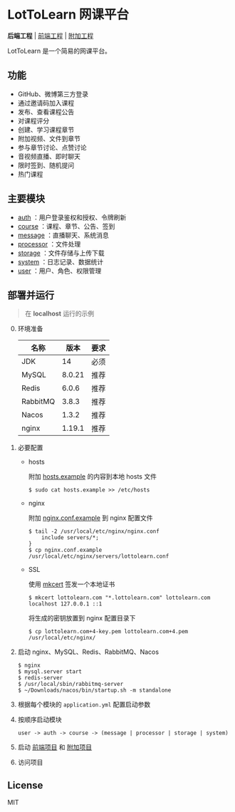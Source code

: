 # LotToLearn 网课平台

**后端工程** | [前端工程](https://github.com/fredtanxo/lottolearn-web) | [附加工程](https://github.com/fredtanxo/lottolearn-other)

LotToLearn 是一个简易的网课平台。

## 功能

* GitHub、微博第三方登录
* 通过邀请码加入课程
* 发布、查看课程公告
* 对课程评分
* 创建、学习课程章节
* 附加视频、文件到章节
* 参与章节讨论、点赞讨论
* 音视频直播、即时聊天
* 限时签到、随机提问
* 热门课程

## 主要模块

* [auth](https://github.com/fredtanxo/lottolearn-service/tree/master/auth) ：用户登录鉴权和授权、令牌刷新
* [course](https://github.com/fredtanxo/lottolearn-service/tree/master/course) ：课程、章节、公告、签到
* [message](https://github.com/fredtanxo/lottolearn-service/tree/master/message) ：直播聊天、系统消息
* [processor](https://github.com/fredtanxo/lottolearn-service/tree/master/processor) ：文件处理
* [storage](https://github.com/fredtanxo/lottolearn-service/tree/master/storage) ：文件存储与上传下载
* [system](https://github.com/fredtanxo/lottolearn-service/tree/master/system) ：日志记录、数据统计
* [user](https://github.com/fredtanxo/lottolearn-service/tree/master/user) ：用户、角色、权限管理

## 部署并运行

> 在 **localhost** 运行的示例

0. 环境准备

   | 名称     | 版本   | 要求 |
   | -------- | ------ | ---- |
   | JDK      | 14     | 必须 |
   | MySQL    | 8.0.21 | 推荐 |
   | Redis    | 6.0.6  | 推荐 |
   | RabbitMQ | 3.8.3  | 推荐 |
   | Nacos    | 1.3.2  | 推荐 |
   | nginx    | 1.19.1 | 推荐 |

1. 必要配置

   * hosts

     附加 [hosts.example](config/hosts.example) 的内容到本地 hosts 文件

     ```shell
     $ sudo cat hosts.example >> /etc/hosts
     ```

   * nginx

     附加 [nginx.conf.example](config/nginx.conf.example) 到 nginx 配置文件

     ```shell
     $ tail -2 /usr/local/etc/nginx/nginx.conf
         include servers/*;
     }
     $ cp nginx.conf.example /usr/local/etc/nginx/servers/lottolearn.conf
     ```

   * SSL

     使用 [mkcert](https://github.com/FiloSottile/mkcert) 签发一个本地证书

     ```shell
     $ mkcert lottolearn.com "*.lottolearn.com" lottolearn.com localhost 127.0.0.1 ::1
     ```

     将生成的密钥放置到 nginx 配置目录下

     ```shell
     $ cp lottolearn.com+4-key.pem lottolearn.com+4.pem /usr/local/etc/nginx/
     ```

2. 启动 nginx、MySQL、Redis、RabbitMQ、Nacos

   ```shell
   $ nginx
   $ mysql.server start
   $ redis-server
   $ /usr/local/sbin/rabbitmq-server
   $ ~/Downloads/nacos/bin/startup.sh -m standalone
   ```

3. 根据每个模块的 `application.yml` 配置启动参数

   

4. 按顺序启动模块

   ```
   user -> auth -> course -> (message | processor | storage | system)
   ```

5. 启动 [前端项目](https://github.com/fredtanxo/lottolearn-web) 和 [附加项目](https://github.com/fredtanxo/lottolearn-other)

6. 访问项目

## License

MIT
